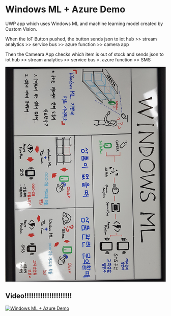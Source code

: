 # Windows ML + Azure Demo
UWP app which uses Windows ML and machine learning model created by Custom Vision.

When the IoT Button pushed, the button sends json to iot hub >> stream analytics >> service bus >> azure function >> camera app

Then the Cameara App checks which item is out of stock and sends json to iot hub >> stream analytics >> service bus >. azure function >> SMS


![kakao friends so cute](https://raw.githubusercontent.com/pwcasdf/resources/WindowsML_IoTButton/WindowsML_IoTButton.jpg)

      

## Video!!!!!!!!!!!!!!!!!!!!!
[![Windows ML + Azure Demo](https://img.youtube.com/vi/mfyqQlr8eTI/0.jpg)](https://www.youtube.com/watch?v=mfyqQlr8eTI)

